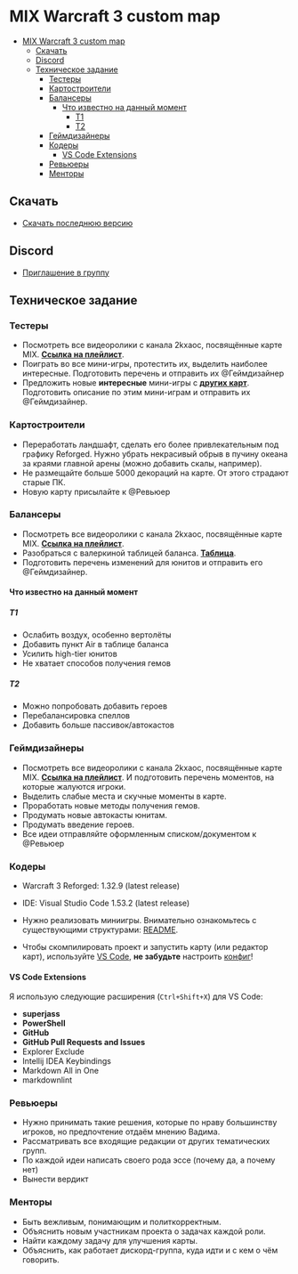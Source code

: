 # MIX Warcraft 3 custom map

- [MIX Warcraft 3 custom map](#mix-warcraft-3-custom-map)
  - [Скачать](#скачать)
  - [Discord](#discord)
  - [Техническое задание](#техническое-задание)
    - [Тестеры](#тестеры)
    - [Картостроители](#картостроители)
    - [Балансеры](#балансеры)
      - [Что известно на данный момент](#что-известно-на-данный-момент)
        - [T1](#t1)
        - [T2](#t2)
    - [Геймдизайнеры](#геймдизайнеры)
    - [Кодеры](#кодеры)
      - [VS Code Extensions](#vs-code-extensions)
    - [Ревьюеры](#ревьюеры)
    - [Менторы](#менторы)

## Скачать

- [Скачать последнюю версию](https://github.com/Igneaalis/MIX/releases/latest)

## Discord

- [Приглашение в группу](https://discord.gg/kazvQVA2QN)

## Техническое задание

### Тестеры

- Посмотреть все видеоролики с канала 2kxaoc, посвящённые карте MIX. [**Ссылка на плейлист**](https://www.youtube.com/watch?v=odWMlFTXvPk&list=PLZT7fvvYlYfjlr2k8skAQxEA8ejtyYrh2&index=1).
- Поиграть во все мини-игры, протестить их, выделить наиболее интересные. Подготовить перечень и отправить их @Геймдизайнер
- Предложить новые **интересные** мини-игры с [**других карт**](https://drive.google.com/file/d/1oph-NyNd6Q-l006uiZpfg78kNwrWOVkk/view?usp=sharing). Подготовить описание по этим мини-играм и отправить их @Геймдизайнер.

### Картостроители

- Переработать ландшафт, сделать его более привлекательным под графику Reforged. Нужно убрать некрасивый обрыв в пучину океана за краями главной арены (можно добавить скалы, например).
- Не размещайте больше 5000 декораций на карте. От этого страдают старые ПК.
- Новую карту присылайте к @Ревьюер

### Балансеры

- Посмотреть все видеоролики с канала 2kxaoc, посвящённые карте MIX. [**Ссылка на плейлист**](https://www.youtube.com/watch?v=odWMlFTXvPk&list=PLZT7fvvYlYfjlr2k8skAQxEA8ejtyYrh2&index=1).
- Разобраться с валеркиной таблицей баланса. [**Таблица**](https://docs.google.com/spreadsheets/d/1JESRxvUaSlJmI5ktHuPT1H7ypWPLSlumywJk4_6lZGw/edit?usp=sharing).
- Подготовить перечень изменений для юнитов и отправить его @Геймдизайнер.

#### Что известно на данный момент

##### T1

- Ослабить воздух, особенно вертолёты
- Добавить пункт Air в таблице баланса
- Усилить high-tier юнитов
- Не хватает способов получения гемов

##### T2

- Можно попробовать добавить героев
- Перебалансировка спеллов
- Добавить больше пассивок/автокастов

### Геймдизайнеры

- Посмотреть все видеоролики с канала 2kxaoc, посвящённые карте MIX. [**Ссылка на плейлист**](https://www.youtube.com/watch?v=odWMlFTXvPk&list=PLZT7fvvYlYfjlr2k8skAQxEA8ejtyYrh2&index=1). И подготовить перечень моментов, на которые жалуются игроки.
- Выделить слабые места и скучные моменты в карте.
- Проработать новые методы получения гемов.
- Продумать новые автокасты юнитам.
- Продумать введение героев.
- Все идеи отправляйте оформленным списком/документом к @Ревьюер

### Кодеры

- Warcraft 3 Reforged: 1.32.9 (latest release)
- IDE: Visual Studio Code 1.53.2 (latest release)

- Нужно реализовать миниигры. Внимательно ознакомьтесь с существующими структурами: [README](source/README.md).
- Чтобы скомпилировать проект и запустить карту (или редактор карт), используйте [VS Code](.vscode/launch.json), **не забудьте** настроить [конфиг](\config.ini)!

#### VS Code Extensions

Я использую следующие расширения (`Ctrl+Shift+X`) для VS Code:

- **superjass**
- **PowerShell**
- **GitHub**
- **GitHub Pull Requests and Issues**
- Explorer Exclude
- Intellij IDEA Keybindings
- Markdown All in One
- markdownlint

### Ревьюеры

- Нужно принимать такие решения, которые по нраву большинству игроков, но предпочтение отдаём мнению Вадима.
- Рассматривать все входящие редакции от других тематических групп.
- По каждой идеи написать своего рода эссе (почему да, а почему нет)
- Вынести вердикт

### Менторы

- Быть вежливым, понимающим и политкорректным.
- Объяснить новым участникам проекта о задачах каждой роли.
- Найти каждому задачу для улучшения карты.
- Объяснить, как работает дискорд-группа, куда идти и с кем о чём говорить.
